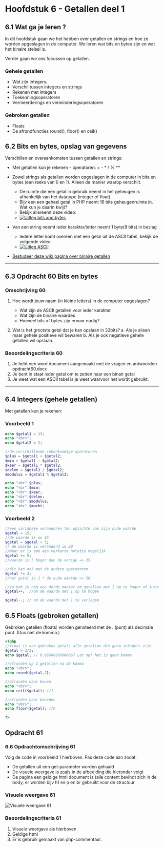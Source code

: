 # Hoofdstuk 6 - Getallen deel 1

## 6.1 Wat ga je leren ?

In dit hoofdstuk gaan we het hebben over getallen en strings en hoe ze worden opgeslagen in de computer. We leren wat bits en bytes zijn en wat het binaire stelsel is.

Verder gaan we ons focussen op getallen.
### Gehele getallen
- Wat zijn Integers.
- Verschil tussen integers en strings
- Rekenen met integers
- Toekenningsoperatoren
- Vermeerderings en verminderingsoperatoren

### Gebroken getallen
- Floats
- De afrondfuncties round(), floor() en ceil() 

## 6.2 Bits en bytes, opslag van gegevens

Verschillen en overeenkomsten tussen getallen en strings:
- Met getallen kun je rekenen - operatoren: + - * / % **

- Zowel strings als getallen worden opgeslagen in de computer in bits en bytes (een reeks van 0 en 1). Alleen de manier waarop verschilt.
    - De ruimte die een getal in gebruik neemt in het geheugen is afhankelijk van het datatype (integer of float) 
    - Bijv een een geheel getal in PHP neemt 16 bits geheugenruimte in. Wat kun je daarin kwijt?
    - Bekijk allereerst deze video:
    - [![Uitleg bits and bytes](http://img.youtube.com/vi/EXYd9q2Ibn8/0.jpg)](http://www.youtube.com/watch?v=EXYd9q2Ibn8)
- Van een string neemt ieder karakter/letter neemt 1 byte(8 bits) in beslag
    - Iedere letter komt overeen met een getal uit de ASCII tabel, bekijk de volgende video
    - [![Uitleg ASCII](http://img.youtube.com/vi/0VqcOSC10Yw/0.jpg)](http://www.youtube.com/watch?v=0VqcOSC10Yw)

- [Bestudeer deze wiki pagina over binaire getallen](https://nl.wikipedia.org/wiki/Binair)

---
## 6.3 Opdracht 60 Bits en bytes

### Omschrijving 60

1. Hoe wordt jouw naam (in kleine letters) in de computer opgeslagen?
    - Wat zijn de ASCII getallen voor ieder karakter
    - Wat zijn de binaire waardes
    - Hoeveel bits of bytes zijn ervoor nodig?

2. Wat is het grootste getal dat je kan opslaan in 32bits?
    a. Als je alleen maar gehele positieve wil bewaren
    b. Als je ook negatieve gehele getallen wil opslaan. 

### Beoordelingscriteria 60
1. Je hebt een word document aangemaakt met de vragen en antwoorden opdracht60.docx
2. Je bent in staat ieder getal om te zetten naar een binair getal
3. Je weet wat een ASCII tabel is je weet waarvoor het wordt gebruikt.

---

## 6.4 Integers (gehele getallen)

Met getallen kun je rekenen:

### Voorbeeld 1
~~~php
echo $getal1 = 13;
echo "<br>";
echo $getal2 = 2;

//de verschillende rekenkundige operatoren
$plus = $getal1 + $getal2;
$min = $getal1 - $getal2;
$keer = $getal1 * $getal2;
$delen = $getal1 / $getal2;
$modulus = $getal1 % $getal2;

echo "<br".$plus;
echo "<br".$min;
echo "<br".$keer;
echo "<br".$delen;
echo "<br".$modulus;
echo "<br".$macht;
~~~

### Voorbeeld 2

~~~php
//een variabele veranderen ten opzichte van zijn oude waarde
$getal = 15;
//de waarde is nu 15
$getal = $getal + 5;
// de waarde is veranderd in 20
//Maar er is ook een verkorte notatie mogelijk
$getal += 5;
//waarde is 5 hoger dan de vorige => 25

//dit kan ook met de andere operatoren
$getal *= 2;
//het getal is 2 * de oude waarde => 50

//zo heb je nog een derde manier om getallen met 1 op te hogen of juist te verminderen
$getal++;  //om de waarde met 1 op te hogen

$getal--; // om de waarde met 1 te verlagen
~~~

## 6.5 Floats (gebroken getallen)
Gebroken getallen (floats) worden genoteerd met de . (punt) als decimale punt. (Dus niet de komma.)

~~~php
<?php
//float is een gebroken getal; alle getallen die geen integers zijn
$getal = 2/3;
echo $getal; // 0.66666666666667 Let op! het is geen komma

//afronden op 2 getallen na de komma
echo "<br>";
echo round($getal,2);

//afronden naar boven
echo "<br>";
echo ceil($getal); //1

//afronden naar beneden
echo "<br>";
echo floor($getal); //0

?>
~~~

## Opdracht 61

### 6.6 Opdrachtomschrijving 61

Volg de code in voorbeeld 1 hierboven. Pas deze code aan zodat:
- De getallen uit een get-parameter worden gehaald
- De visuele weergave is zoals in de afbeelding die hieronder volgt
- De pagina een geldige html document is (alle content bevindt zich in de body; er worden bijv h1 en p en br gebruikt voor de structuur

### Visuele weergave 61
![Visuele weergave 61](https://github.com/ictacademiekw1c/opdrachten-repository/blob/master/php/images/opdracht61.PNG?raw=true)


### Beoordelingscriteria 61

1. Visuele weergave als hierboven
2. Geldige html
3. Er is gebruik gemaakt van php-commentaar.

